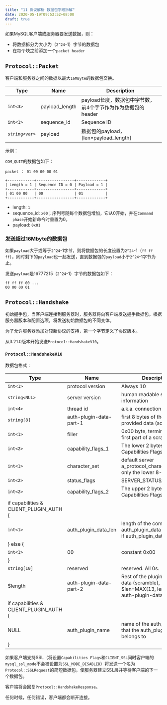 ```yaml
---
title: "11 协议解析 数据包字段拆解"
date: 2020-05-19T09:53:52+08:00
draft: true
---
```


如果MySQL客户端或服务器要发送数据，则：

- 将数据拆分为大小为（`2^24`-1）字节的数据包
- 在每个块之前添加一个`packet header`

## `Protocol::Packet`

客户端和服务器之间的数据以最大`16MByte`的数据包交换。

Type|Name|Description
---------|----------|---------
`int<3>`|payload_length|payload长度，数据包中字节数，前4个字节作为作为数据包的header
`int<1>`|sequence_id|Sequence ID
`string<var>`|payload|数据包的payload，[len=payload_length]

示例：

`COM_QUIT`的数据包如下：

```console
packet ： 01 00 00 00 01

+------------+-----------------+-------------+
| Length = 1 | Sequence ID = 0 | Payload = 1 |
+------------+-----------------+-------------+
| 01 00 00   | 00              | 01          |
+------------+-----------------+-------------+
```

- length: `1`
- sequence_id: `x00`；序列号随每个数据包增加，它从0开始，并在`Command phase`开始新命令时重置为0。
- payload: `0x01`

### 发送超过16Mbyte的数据包

如果`payload`大于或等于`2^24`-1字节，则将数据包的长度设置为`2^24`-1（`ff ff ff`），同时剩下的`payload`也一起发送，直到数据包的`payload`小于`2^24`-1字节为止。

发送`payload`是16777215（`2^24`-1）字节的数据包如下：

```console
ff ff ff 00 ...
00 00 00 01
```

## `Protocol::Handshake`

初始握手包，当客户端连接到服务器时，服务器将向客户端发送握手数据包。根据服务器版本和配置选项，将发送初始数据包的不同变体。

为了允许服务器添加对较新协议的支持，第一个字节定义了协议版本。

从3.21.0版本开始发送`Protocol::HandshakeV10`。

### `Protocol::HandshakeV10`

数据包格式：

Type|Name|Description
---------|----------|---------
`int<1>`|protocol version|Always 10
`string<NUL>`|server version|human readable status information
`int<4>`|thread id|a.k.a. connection id
`string[8]`|auth-plugin-data-part-1|first 8 bytes of the plugin provided data (scramble)
`int<1>`|filler|0x00 byte, terminating the first part of a scramble
`int<2>`|capability_flags_1|The lower 2 bytes of the Capabilities Flags
`int<1>`|character_set|default server a_protocol_character_set, only the lower 8-bits
`int<2>`|status_flags|SERVER_STATUS_flags_enum
`int<2>`|capability_flags_2|The upper 2 bytes of the Capabilities Flags
if capabilities & CLIENT_PLUGIN_AUTH {|
`int<1>`|auth_plugin_data_len|length of the combined auth_plugin_data (scramble), if auth_plugin_data_len is > 0
} else {|
`int<1>`|00|constant 0x00
}|
`string[10]`|reserved|reserved. All 0s.
$length|auth-plugin-data-part-2|Rest of the plugin provided data (scramble), $len=MAX(13, length of auth-plugin-data - 8)
if capabilities & CLIENT_PLUGIN_AUTH {|
NULL|auth_plugin_name|name of the auth_method that the auth_plugin_data belongs to
}|

如果客户端支持SSL（将设置`Capabilities Flags`和`CLIENT_SSL`同时客户端的`mysql_ssl_mode`不会被设置为`SSL_MODE_DISABLED`）将发送一个名为`Protocol::SSLRequest`的简短数据包，使服务器建立SSL层并等待客户端的下一个数据包。

客户端将会回复`Protocol::HandshakeResponse`。

任何时候，任何错误，客户端都会断开连接。
